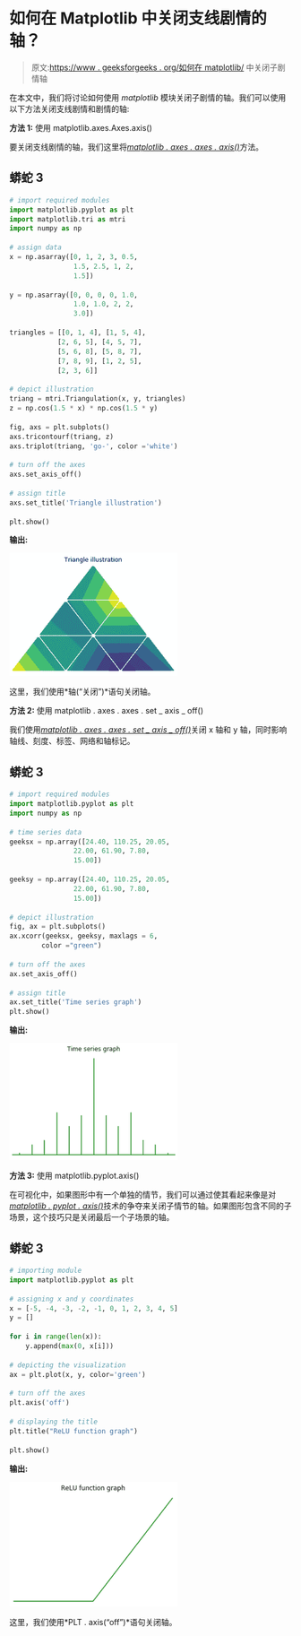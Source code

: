 # 如何在 Matplotlib 中关闭支线剧情的轴？

> 原文:[https://www . geeksforgeeks . org/如何在 matplotlib/](https://www.geeksforgeeks.org/how-to-turn-off-the-axes-for-subplots-in-matplotlib/) 中关闭子剧情轴

在本文中，我们将讨论如何使用 *matplotlib* 模块关闭子剧情的轴。我们可以使用以下方法关闭支线剧情和剧情的轴:

**方法 1:** 使用 matplotlib.axes.Axes.axis()

要关闭支线剧情的轴，我们这里将[*matplotlib . axes . axes . axis()*](https://www.geeksforgeeks.org/matplotlib-axes-axes-axis-in-python/)方法。

## 蟒蛇 3

```py
# import required modules
import matplotlib.pyplot as plt
import matplotlib.tri as mtri
import numpy as np

# assign data   
x = np.asarray([0, 1, 2, 3, 0.5,
                1.5, 2.5, 1, 2,
                1.5])

y = np.asarray([0, 0, 0, 0, 1.0,
                1.0, 1.0, 2, 2,
                3.0])

triangles = [[0, 1, 4], [1, 5, 4],
            [2, 6, 5], [4, 5, 7],
            [5, 6, 8], [5, 8, 7],
            [7, 8, 9], [1, 2, 5],
            [2, 3, 6]]

# depict illustration
triang = mtri.Triangulation(x, y, triangles)
z = np.cos(1.5 * x) * np.cos(1.5 * y)

fig, axs = plt.subplots()
axs.tricontourf(triang, z)
axs.triplot(triang, 'go-', color ='white')

# turn off the axes
axs.set_axis_off()

# assign title
axs.set_title('Triangle illustration')

plt.show()
```

**输出:**

![](img/c05c3ea70ee0c432aac0df836dbbd12d.png)

这里，我们使用*轴(“关闭”)*语句关闭轴。

**方法 2:** 使用 matplotlib . axes . axes . set _ axis _ off()

我们使用[*matplotlib . axes . axes . set _ axis _ off()*](https://www.geeksforgeeks.org/matplotlib-axes-axes-set_axis_off-in-python/)关闭 x 轴和 y 轴，同时影响轴线、刻度、标签、网络和轴标记。

## 蟒蛇 3

```py
# import required modules
import matplotlib.pyplot as plt
import numpy as np

# time series data
geeksx = np.array([24.40, 110.25, 20.05,
                22.00, 61.90, 7.80,
                15.00])

geeksy = np.array([24.40, 110.25, 20.05,
                22.00, 61.90, 7.80,
                15.00])

# depict illustration   
fig, ax = plt.subplots()
ax.xcorr(geeksx, geeksy, maxlags = 6,
        color ="green")

# turn off the axes
ax.set_axis_off()

# assign title
ax.set_title('Time series graph')
plt.show()
```

**输出:**

![](img/986b2956383f7ef600246e868fce01dd.png)

**方法 3:** 使用 matplotlib.pyplot.axis()

在可视化中，如果图形中有一个单独的情节，我们可以通过使其看起来像是对[*matplotlib . pyplot . axis()*](https://www.geeksforgeeks.org/matplotlib-pyplot-axis-in-python/)技术的争夺来关闭子情节的轴。如果图形包含不同的子场景，这个技巧只是关闭最后一个子场景的轴。

## 蟒蛇 3

```py
# importing module
import matplotlib.pyplot as plt

# assigning x and y coordinates
x = [-5, -4, -3, -2, -1, 0, 1, 2, 3, 4, 5]
y = []

for i in range(len(x)):
    y.append(max(0, x[i]))

# depicting the visualization
ax = plt.plot(x, y, color='green')

# turn off the axes
plt.axis('off')

# displaying the title
plt.title("ReLU function graph")

plt.show()
```

**输出:**

![](img/24b70afba81556ec321662f890c3aea4.png)

这里，我们使用*PLT . axis(“off”)*语句关闭轴。